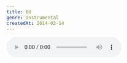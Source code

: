 ```yaml
---
title: 6U
genre: Instrumental
createdAt: 2014-02-14
---
```

<audio controls class="mb-6">
  <source src="/songs/6U.mp3" type="audio/mpeg">
</audio>
